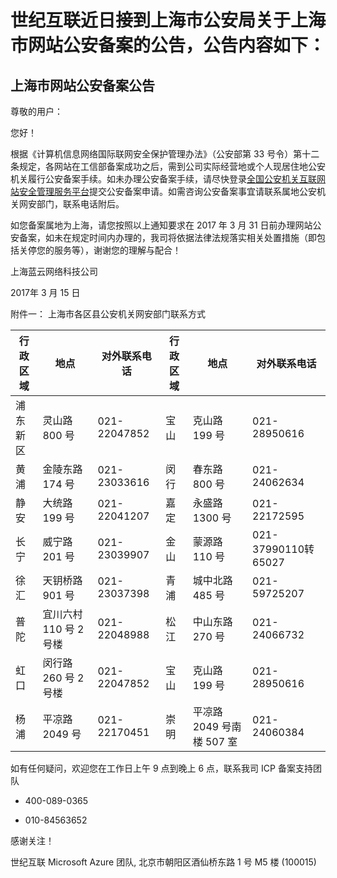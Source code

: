 <properties
	pageTitle="上海市网站公安备案公告 | Azure"
	description="世纪互联近日接到上海市公安局关于上海市网站公安备案的公告"
	services="public-security-registration"
	documentationCenter=""
	authors="will"
	manager="edwinc"
	editor=""
	tags="public-security-registration"/>

<tags
	ms.service="public-security-registration"
	ms.workload=""
	ms.tgt_pltfrm=""
	ms.devlang="na"
	ms.topic="article"
	ms.date="03/2017"
	wacn.date="03/2017"
	wacn.lang="cn" 
	ms.author="will"/>
# 世纪互联近日接到上海市公安局关于上海市网站公安备案的公告，公告内容如下：

## 上海市网站公安备案公告

尊敬的用户：

您好！

根据《计算机信息网络国际联网安全保护管理办法》（公安部第 33 号令）第十二条规定，各网站在工信部备案成功之后，需到公司实际经营地或个人现居住地公安机关履行公安备案手续。如未办理公安备案手续，请尽快登录[全国公安机关互联网站安全管理服务平台](http://www.beian.gov.cn)提交公安备案申请。如需咨询公安备案事宜请联系属地公安机关网安部门，联系电话附后。

如您备案属地为上海，请您按照以上通知要求在 2017 年 3 月 31 日前办理网站公安备案，如未在规定时间内办理的，我司将依据法律法规落实相关处置措施（即包括关停您的服务等），谢谢您的理解与配合！
                                                                                                                                                                                     
上海蓝云网络科技公司

2017年 3 月 15 日

附件一： 上海市各区县公安机关网安部门联系方式

<table width="100%">
<thead>
<tr>
	<th>行政区域</th>
	<th>地点</th>
	<th>对外联系电话</th>
	<th>行政区域</th>
	<th>地点</th>
	<th>对外联系电话</th>
</tr>
</thead>
<tbody>
<tr>
	<td>浦东新区</td>
	<td>灵山路 800 号</td>
	<td>021-22047852</td>
	<td>宝山</td>
	<td>克山路 199 号</td>
	<td>021-28950616</td>
</tr>
<tr>
	<td>黄浦</td>
	<td>金陵东路 174 号</td>
	<td>021-23033616</td>
	<td>闵行</td>
	<td>春东路 800 号</td>
	<td>021-24062634</td>
</tr>
<tr>
	<td>静安</td>
	<td>大统路 199 号</td>
	<td>021-22041207</td>
	<td>嘉定</td>
	<td>永盛路 1300 号</td>
	<td>021-22172595</td>
</tr>
<tr>
	<td>长宁</td>
	<td>威宁路 201 号</td>
	<td>021-23039907</td>
	<td>金山</td>
	<td>蒙源路 110 号</td>
	<td>021-37990110转65027</td>
</tr>
<tr>
	<td>徐汇</td>
	<td>天钥桥路 901 号</td>
	<td>021-23037398</td>
	<td>青浦</td>
	<td>城中北路 485 号</td>
	<td>021-59725207</td>
</tr>
<tr>
	<td>普陀</td>
	<td>宜川六村 110 号 2 号楼</td>
	<td>021-22048988</td>
	<td>松江</td>
	<td>中山东路 270 号</td>
	<td>021-24066732</td>
</tr>
<tr>
	<td>虹口</td>
	<td>闵行路 260 号 2 号楼</td>
	<td>021-22047852</td>
	<td>宝山</td>
	<td>克山路 199 号</td>
	<td>021-28950616</td>
</tr>
<tr>
	<td>杨浦</td>
	<td>平凉路 2049 号</td>
	<td>021-22170451</td>
	<td>崇明</td>
	<td>平凉路 2049 号南楼 507 室</td>
	<td>021-24060384</td>
</tr>
</tbody>
</table>

 
如有任何疑问，欢迎您在工作日上午 9 点到晚上 6 点，联系我司 ICP 备案支持团队

- 400-089-0365 

- 010-84563652 

感谢关注！

世纪互联 Microsoft Azure 团队, 北京市朝阳区酒仙桥东路 1 号 M5 楼 (100015)

